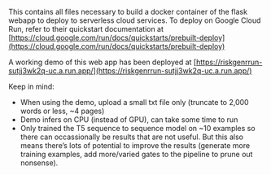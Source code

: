 This contains all files necessary to build a docker container of the flask webapp to deploy to serverless cloud services. To deploy on Google Cloud Run, refer to their quickstart documentation at [https://cloud.google.com/run/docs/quickstarts/prebuilt-deploy](https://cloud.google.com/run/docs/quickstarts/prebuilt-deploy)

A working demo of this web app has been deployed at [https://riskgenrrun-sutjj3wk2q-uc.a.run.app/](https://riskgenrrun-sutjj3wk2q-uc.a.run.app/)

Keep in mind:
* When using the demo, upload a small txt file only (truncate to 2,000 words or less, ~4 pages)
* Demo infers on CPU (instead of GPU), can take some time to run
* Only trained the T5 sequence to sequence model on ~10 examples so there can occassionally be results that are not useful. But this also means there’s lots of potential to improve the results (generate more training examples, add more/varied gates to the pipeline to prune out nonsense).

 
